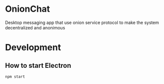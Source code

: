 # OnionChat
Desktop messaging app that use onion service protocol to make the system decentralized and anonimous


# Development

## How to start Electron
```bash
npm start
```